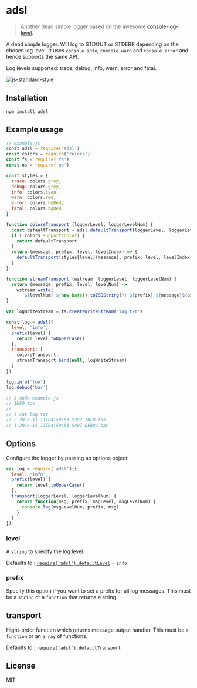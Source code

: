 # adsl

> Another dead simple logger based on the awesome [console-log-level](https://github.com/watson/console-log-level).


A dead simple logger. Will log to STDOUT or STDERR depending on the
chosen log level. It uses `console.info`, `console.warn` and
`console.error` and hence supports the same API.

Log levels supported: trace, debug, info, warn, error and fatal.

[![js-standard-style](https://img.shields.io/badge/code%20style-standard-brightgreen.svg?style=flat)](https://github.com/feross/standard)

## Installation

```
npm install adsl
```

## Example usage

```js
// example.js
const adsl = require('adsl')
const colors = require('colors')
const fs = require('fs')
const os = require('os')

const styles = {
  trace: colors.grey,
  debug: colors.grey,
  info: colors.cyan,
  warn: colors.red,
  error: colors.bgRed,
  fatal: colors.bgRed
}

function colorsTransport (loggerLevel, loggerLevelNum) {
  const defaultTransport = adsl.defaultTransport(loggerLevel, loggerLevelNum)
  if (!colors.supportsColor) {
    return defaultTransport
  }
  return (message, prefix, level, levelIndex) => {
    defaultTransport(styles[level](message), prefix, level, levelIndex)
  }
}

function streamTransport (wstream, loggerLevel, loggerLevelNum) {
  return (message, prefix, level, levelNum) =>
    wstream.write(
      `${levelNum} ${new Date().toISOString()} ${prefix} ${message}${os.EOL}`)
}

var logWriteStream = fs.createWriteStream('log.txt')

const log = adsl({
  level: 'info',
  prefix(level) {
    return level.toUpperCase()
  },
  transport: [
    colorsTransport,
    streamTransport.bind(null, logWriteStream)
  ]
})

log.info('foo')
log.debug('bar')

// $ node example.js
// INFO foo
//
// $ cat log.txt
// 2 2016-11-11T04:59:53.539Z INFO foo
// 1 2016-11-11T04:59:53.540Z DEBUG bar
```

## Options

Configure the logger by passing an options object:

```js
var log = require('adsl')({
  level: 'info',
  prefix(level) {
    return level.toUpperCase()
  },
  transport(loggerLevel, loggerLevelNum) {
    return function(msg, prefix, msgLevel, msgLevelNum) {
      console.log(msgLevelNum, prefix, msg)
    }
  }
})
```

### level

A `string` to specify the log level.

Defaults to :
[`require('adsl').defaultLevel`](https://github.com/enten/adsl/blob/master/index.js#L42) = `info`

### prefix

Specify this option if you want to set a prefix for all log messages.
This must be a `string` or a `function` that returns a string.

## transport

Hight-order function which returns message output handler.
This must be a `function` or an `array` of functions.

Defaults to : [`require('adsl').defaultTransport`](https://github.com/enten/adsl/blob/master/index.js#L43)

## License

MIT
